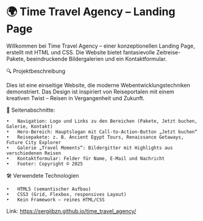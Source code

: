 
# 🌍 Time Travel Agency – Landing Page

Willkommen bei Time Travel Agency – einer konzeptionellen Landing Page, erstellt mit HTML und CSS. Die Website bietet fantasievolle Zeitreise-Pakete, beeindruckende Bildergalerien und ein Kontaktformular.

🔍 Projektbeschreibung

Dies ist eine einseitige Website, die moderne Webentwicklungstechniken demonstriert. Das Design ist inspiriert von Reiseportalen mit einem kreativen Twist – Reisen in Vergangenheit und Zukunft.

🧩 Seitenabschnitte:

	•	Navigation: Logo und Links zu den Bereichen (Pakete, Jetzt buchen, Galerie, Kontakt)
	•	Hero-Bereich: Hauptslogan mit Call-to-Action-Button „Jetzt buchen“
	•	Reisepakete: z. B. Ancient Egypt Tours, Renaissance Getaways, Future City Explorer
	•	Galerie „Travel Moments“: Bildergitter mit Highlights aus verschiedenen Reisen
	•	Kontaktformular: Felder für Name, E-Mail und Nachricht
	•	Footer: Copyright © 2025

🛠️ Verwendete Technologien

	•	HTML5 (semantischer Aufbau)
	•	CSS3 (Grid, Flexbox, responsives Layout)
	•	Kein Framework – reines HTML/CSS

 Link: https://sergiibzn.github.io/time_travel_agency/
